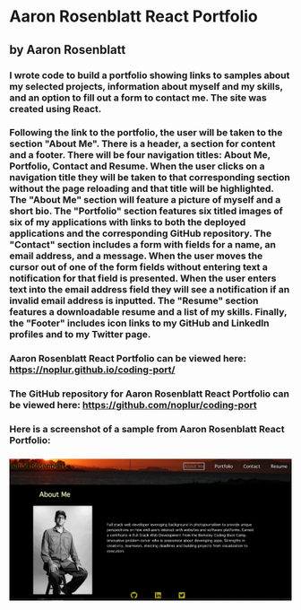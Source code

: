 # Aaron Rosenblatt React Portfolio
## by Aaron Rosenblatt

### I wrote code to build a portfolio showing links to samples about my selected projects, information about myself and my skills, and an option to fill out a form to contact me. The site was created using React. 

### Following the link to the portfolio, the user will be taken to the section "About Me". There is a header, a section for content and a footer. There will be four navigation titles: About Me, Portfolio, Contact and Resume. When the user clicks on a navigation title they will be taken to that corresponding section without the page reloading and that title will be highlighted. The "About Me" section will feature a picture of myself and a short bio. The "Portfolio" section features six titled images of six of my applications with links to both the deployed applications and the corresponding GitHub repository. The "Contact" section includes a form with fields for a name, an email address, and a message. When the user moves the cursor out of one of the form fields without entering text a notification for that field is presented. When the user enters text into the email address field they will see a notification if an invalid email address is inputted. The "Resume" section features a downloadable resume and a list of my skills. Finally, the "Footer" includes icon links to my GitHub and LinkedIn profiles and to my Twitter page. 



### Aaron Rosenblatt React Portfolio can be viewed here: https://noplur.github.io/coding-port/

### The GitHub repository for Aaron Rosenblatt React Portfolio can be viewed here: https://github.com/noplur/coding-port

### Here is a screenshot of a sample from Aaron Rosenblatt React Portfolio:
### ![](./src/assets/images/screenshot/screenshot.jpg)